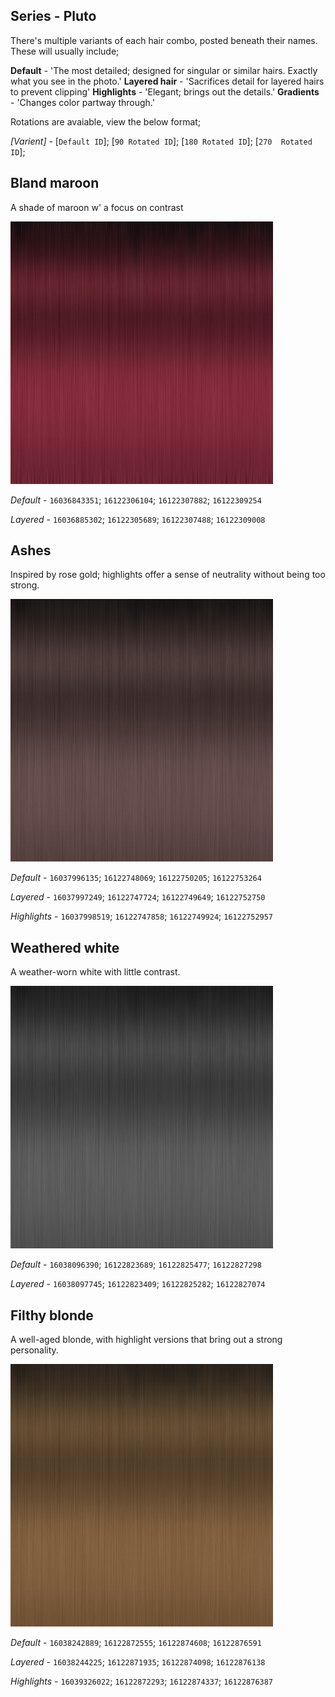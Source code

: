 ## Series - Pluto

There's multiple variants of each hair combo, posted beneath their names. These will usually include;

**Default** - 'The most detailed; designed for singular or similar hairs. Exactly what you see in the photo.'
**Layered hair** - 'Sacrifices detail for layered hairs to prevent clipping'
**Highlights** - 'Elegant; brings out the details.'
**Gradients** - 'Changes color partway through.'

Rotations are avaiable, view the below format;

*[Varient]* - [`Default ID`]; [`90 Rotated ID`]; [`180 Rotated ID`]; [`270  Rotated ID`];

## Bland maroon
A shade of maroon w' a focus on contrast

![](https://github.com/CodingWithAnxiety/Lovebecile-Hairs/blob/main/Series/Pluto/exports/textures/Bland%20maroon%20-%20Default.png)

*Default* - `16036843351`; `16122306104`; `16122307882`; `16122309254`

*Layered* - `16036885302`; `16122305689`; `16122307488`; `16122309008`

## Ashes
Inspired by rose gold; highlights offer a sense of neutrality without being too strong.

![](https://github.com/CodingWithAnxiety/Lovebecile-Hairs/blob/main/Series/Pluto/exports/textures/Ashes%20-%20Default.png)

*Default* - `16037996135`; `16122748069`; `16122750205`; `16122753264`

*Layered* - `16037997249`; `16122747724`; `16122749649`; `16122752750`

*Highlights* - `16037998519`; `16122747858`; `16122749924`; `16122752957`

## Weathered white
A weather-worn white with little contrast.

![](https://github.com/CodingWithAnxiety/Lovebecile-Hairs/blob/main/Series/Pluto/exports/textures/Weathered%20white%20-%20Default.png)

*Default* - `16038096390`; `16122823689`; `16122825477`; `16122827298`

*Layered* - `16038097745`; `16122823409`; `16122825282`; `16122827074`

## Filthy blonde
A well-aged blonde, with highlight versions that bring out a strong personality.

![](https://github.com/CodingWithAnxiety/Lovebecile-Hairs/blob/main/Series/Pluto/exports/textures/Filthy%20blonde%20-%20Default.png)

*Default* - `16038242889`; `16122872555`; `16122874608`; `16122876591`

*Layered* - `16038244225`; `16122871935`; `16122874098`; `16122876138`

*Highlights* - `16039326022`; `16122872293`; `16122874337`; `16122876387`
